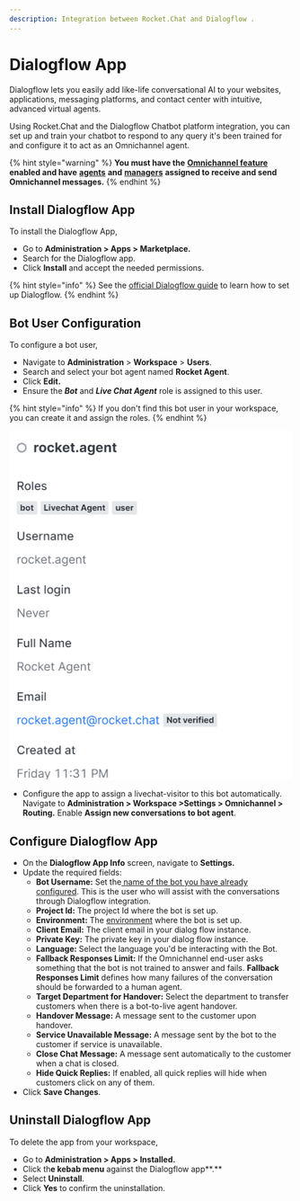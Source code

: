 ```yaml
---
description: Integration between Rocket.Chat and Dialogflow .
---
```


# Dialogflow App

Dialogflow lets you easily add like-life conversational AI to your websites, applications, messaging platforms, and contact center with intuitive, advanced virtual agents.

Using Rocket.Chat and the Dialogflow Chatbot platform integration, you can set up and train your chatbot to respond to any query it's been trained for and configure it to act as an Omnichannel agent.

{% hint style="warning" %}
**You must have the** [**Omnichannel feature**](https://docs.rocket.chat/use-rocket.chat/omnichannel#enable-omnichannel) **enabled and have** [**agents**](https://docs.rocket.chat/use-rocket.chat/omnichannel/agents) **and** [**managers**](https://docs.rocket.chat/use-rocket.chat/omnichannel/managers) **assigned to receive and send Omnichannel messages.**
{% endhint %}

## Install Dialogflow  App

To install the Dialogflow App,

* Go to **Administration > Apps > Marketplace.**
* Search for the Dialogflow app.
* Click **Install** and accept the needed permissions.

{% hint style="info" %}
See the [official Dialogflow guide](https://cloud.google.com/dialogflow/es/docs/quick/setup) to learn how to set up Dialogflow.
{% endhint %}

## Bot User Configuration

To configure a bot user,

* Navigate to **Administration** > **Workspace** > **Users**.
* Search and select your bot agent named **Rocket Agent**.
* Click **Edit.**
* Ensure the _**Bot**_ and _**Live Chat Agent**_ role is assigned to this user.

{% hint style="info" %}
If you don't find this bot user in your workspace, you can create it and assign the roles.
{% endhint %}

&#x20;![](../../../../../.gitbook/assets/rocket-agent-bot.png)

* Configure the app to assign a livechat-visitor to this bot automatically. Navigate to **Administration > Workspace >Settings > Omnichannel > Routing.** Enable **Assign new conversations to bot agent**.

## Configure Dialogflow App

* On the **Dialogflow App Info** screen, navigate to **Settings.**
* Update the required fields:
  * **Bot Username:** Set the[ name of the bot you have already configured](./#bot-user-configuration). This is the user who will assist with the conversations through Dialogflow integration.
  * **Project Id:** The project Id where the bot is set up.
  * **Environment:** The [environment](https://cloud.google.com/dialogflow/es/docs/agents-versions) where the bot is set up.
  * **Client Email:** The client email in your dialog flow instance.
  * **Private Key:** The private key in your dialog flow instance.
  * **Language:** Select the language you'd be interacting with the Bot.
  * **Fallback Responses Limit:** If the Omnichannel end-user asks something that the bot is not trained to answer and fails. **Fallback Responses Limit** defines how many failures of the conversation should be forwarded to a human agent.
  * **Target Department for Handover:** Select the department to transfer customers when there is a bot-to-live agent handover.
  * **Handover Message:** A message sent to the customer upon handover.
  * **Service Unavailable Message:** A message sent by the bot to the customer if service is unavailable.
  * **Close Chat Message:** A message sent automatically to the customer when a chat is closed.&#x20;
  * &#x20;**Hide Quick Replies:** If enabled, all quick replies will hide when customers click on any of them.
* Click **Save Changes**.

## Uninstall Dialogflow App

To delete the  app from your workspace,

* Go to **Administration > Apps > Installed.**
* Click th**e kebab menu** against the Dialogflow app**.**
* Select **Uninstall**.
* Click **Yes** to confirm the uninstallation.
